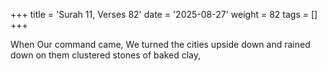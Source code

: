 +++
title = 'Surah 11, Verses 82'
date = '2025-08-27'
weight = 82
tags = []
+++

When Our command came, We turned the cities upside down and rained down on them clustered stones of baked clay,